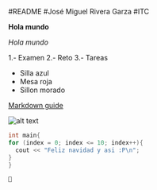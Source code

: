 #README
#José Miguel Rivera Garza
#ITC

**Hola mundo**

*Hola mundo*

1.- Examen
2.- Reto
3.- Tareas

- Silla azul
- Mesa roja
- Sillon morado 

[Markdown guide](https://www.markdownguide.org/cheat-sheet/)

![alt text](selfie.png)

```c++
int main{
for (index = 0; index <= 10; index++){
  cout << "Feliz navidad y asi :P\n";
}
}

🤨
